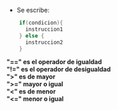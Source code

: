 - Se escribe:
```java
	if(condicion){
	  instruccion1
	} else {
	  instruccion2
	}
```
**"==" es el operador de igualdad**  
**"!=" es el operador de desigualdad**  
**">" es de mayor**  
**">=" mayor o igual**  
**"<" es de menor**  
**"<=" menor o igual**
